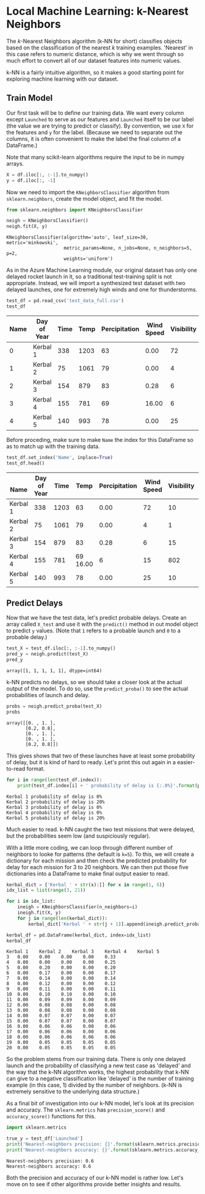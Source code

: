 # Local Machine Learning: k-Nearest Neighbors

The $k$-Nearest Neighbors algorithm (k-NN for short) classifies objects based on the classification of the nearest $k$ training examples. 'Nearest' in this case refers to numeric distance, which is why we went through so much effort to convert all of our dataset features into numeric values.

k-NN is a fairly intuitive algorithm, so it makes a good starting point for exploring machine learning with our dataset.

## Train Model

Our first task will be to define our training data. We want every column except `Launched` to serve as our features and `Launched` itself to be our label (the value we are trying to predict or classify). By convention, we use `X` for the features and `y` for the label. (Because we need to separate out the columns, it is often convenient to make the label the final column of a DataFrame.)

Note that many scikit-learn algorithms require the input to be in numpy arrays.

```python
X = df.iloc[:, :-1].to_numpy()
y = df.iloc[:, -1]
```

Now we need to import the `KNeighborsClassifier` algorithm from `sklearn.neighbors`, create the model object, and fit the model.

```python
from sklearn.neighbors import KNeighborsClassifier

neigh = KNeighborsClassifier()
neigh.fit(X, y)
```

```output
KNeighborsClassifier(algorithm='auto', leaf_size=30, metric='minkowski',
                     metric_params=None, n_jobs=None, n_neighbors=5, p=2,
                     weights='uniform')
```

As in the Azure Machine Learning module, our original dataset has only one delayed rocket launch in it, so a traditional test-training split is not appropriate. Instead, we will import a synthesized test dataset with two delayed launches, one for extremely high winds and one for thunderstorms.

```python
test_df = pd.read_csv('test_data_full.csv')
test_df
```

| Name | Day of Year | Time | Temp | Percipitation | Wind Speed | Visibility | Day Length | Cloudy | Fair | Heavy T-Storm | Partly Cloudy | Rain | Launched |
|---|---|---|---|---|---|---|---|---|---|---|---|---|---|
| 0 | Kerbal 1 | 338 | 1203 | 63 | 0.00 | 72 | 10 | 644 | 1 | 0 | 0| 0 | 0 | 0 |
| 1 | Kerbal 2 | 75 | 1061 | 79 | 0.00 | 4 | 1 | 702 | 1 | 0 | 0 | 0 | 0 | 1 |
| 2 | Kerbal 3 | 154 | 879 | 83 | 0.28 | 6 | 15 | 801 | 0 | 0 | 0 | 0 | 1 | 1 |
| 3 | Kerbal 4 | 155 | 781 | 69 | 16.00 | 6 | 15 | 802 | 0 | 0 | 1 | 0 | 0 |
| 4 | Kerbal 5 | 140 | 993 | 78 | 0.00 | 25 | 10 | 778 | 0 | 1 | 0 | 0 | 0 | 1 |

Before proceding, make sure to make `Name` the index for this DataFrame so as to match up with the training data.

```python
test_df.set_index('Name', inplace=True)
test_df.head()
```

| <br>Name | Day of Year | Time | Temp | Percipitation | Wind Speed | Visibility | Day Length | Cloudy | Fair | Heavy T-Storm | Partly Cloudy | Rain | Launched |
|---|---|---|---|---|---|---|---|---|---|---|---|---|---|													
| Kerbal 1 | 338 | 1203 | 63 | 0.00 | 72 | 10 | 644 | 1 | 0 | 0 | 0 | 0 | 0 |
| Kerbal 2 | 75 | 1061 | 79 | 0.00 | 4 | 1 | 702 | 1 | 0 | 0 | 0 | 0 | 1 |
| Kerbal 3 | 154 | 879 | 83 | 0.28 | 6 | 15 | 801 | 0 | 0 | 0 | 0 | 1 | 1 |
| Kerbal 4 | 155 | 781 | 69	16.00 | 6 | 15 | 802 | 0 | 0 | 1 | 0 | 0 | 0 |
| Kerbal 5 | 140 | 993 | 78 | 0.00 | 25 | 10 | 778 | 0 | 1 | 0 | 0 | 0 | 1 |

## Predict Delays

Now that we have the test data, let's predict probable delays. Create an array called `X_test` and use it with the `predict()` method in out model object to predict `y` values. (Note that `1` refers to a probable launch and `0` to a probable delay.)

```python
test_X = test_df.iloc[:, :-1].to_numpy()
pred_y = neigh.predict(test_X)
pred_y
```

```output
array([1, 1, 1, 1, 1], dtype=int64)
```

k-NN predicts no delays, so we should take a closer look at the actual output of the model. To do so, use the `predict_proba()` to see the actual probabilities of launch and delay.

```python
probs = neigh.predict_proba(test_X)
probs
```

```output
array([[0. , 1. ],
       [0.2, 0.8],
       [0. , 1. ],
       [0. , 1. ],
       [0.2, 0.8]])
```

This gives shows that two of these launches have at least some probability of delay, but it is kind of hard to ready. Let's print this out again in a easier-to-read format.

```python
for i in range(len(test_df.index)):
    print(test_df.index[i] + ' probability of delay is {:.0%}'.format(probs[i][0]))
```

```output
Kerbal 1 probability of delay is 0%
Kerbal 2 probability of delay is 20%
Kerbal 3 probability of delay is 0%
Kerbal 4 probability of delay is 0%
Kerbal 5 probability of delay is 20%
```

Much easier to read. k-NN caught the two test missions that were delayed, but the probabilities seem low (and suspiciously regular).

With a little more coding, we can loop through different number of neighbors to looke for patterns (the default is `k=5`). To this, we will create a dictionary for each mission and then check the predicted probability for delay for each mission for 3 to 20 neighbors. We can then put those five dictionaries into a DataFrame to make final output easier to read.

```python
kerbal_dict = {'Kerbal ' + str(x):[] for x in range(1, 6)}
idx_list = list(range(3, 21))

for i in idx_list:
    ineigh = KNeighborsClassifier(n_neighbors=i)
    ineigh.fit(X, y)
    for j in range(len(kerbal_dict)):
        kerbal_dict['Kerbal ' + str(j + 1)].append(ineigh.predict_proba(test_X)[j][0])

kerbal_df = pd.DataFrame(kerbal_dict, index=idx_list)
kerbal_df
```

```output
Kerbal 1	Kerbal 2	Kerbal 3	Kerbal 4	Kerbal 5
3	0.00	0.00	0.00	0.00	0.33
4	0.00	0.00	0.00	0.00	0.25
5	0.00	0.20	0.00	0.00	0.20
6	0.00	0.17	0.00	0.00	0.17
7	0.00	0.14	0.00	0.00	0.14
8	0.00	0.12	0.00	0.00	0.12
9	0.00	0.11	0.00	0.00	0.11
10	0.00	0.10	0.10	0.00	0.10
11	0.00	0.09	0.09	0.00	0.09
12	0.00	0.08	0.08	0.00	0.08
13	0.00	0.08	0.08	0.00	0.08
14	0.00	0.07	0.07	0.00	0.07
15	0.00	0.07	0.07	0.00	0.07
16	0.00	0.06	0.06	0.00	0.06
17	0.00	0.06	0.06	0.00	0.06
18	0.00	0.06	0.06	0.06	0.06
19	0.00	0.05	0.05	0.05	0.05
20	0.00	0.05	0.05	0.05	0.05
```

So the problem stems from our training data. There is only one delayed launch and the probability of classifying a new test case as 'delayed' and the way that the k-NN algorithm works, the highest probability that k-NN can give to a negative classification like 'delayed' is the number of training example (in this case, 1) divided by the number of neighbors. (k-NN is extremely sensitive to the underlying data structure.)

As a final bit of investigation into our k-NN model, let's look at its precision and accuracy. The `sklearn.metrics` has `precision_score()` and `accuracy_score()` functions for this.

```python
import sklearn.metrics

true_y = test_df['Launched']
print('Nearest-neighbors precision: {}'.format(sklearn.metrics.precision_score(true_y, pred_y)))
print('Nearest-neighbors accuracy: {}'.format(sklearn.metrics.accuracy_score(true_y, pred_y)))
```

```output
Nearest-neighbors precision: 0.6
Nearest-neighbors accuracy: 0.6
```

Both the precision and accuracy of our k-NN model is rather low. Let's move on to see if other algorithms provide better insights and results.